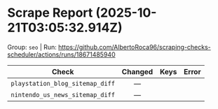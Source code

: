 # Scrape Report (2025-10-21T03:05:32.914Z)

Group: `seo`  |  Run: https://github.com/AlbertoRoca96/scraping-checks-scheduler/actions/runs/18671485940

| Check | Changed | Keys | Error |
|---|:---:|:--|:--|
| `playstation_blog_sitemap_diff` | — |  |  |
| `nintendo_us_news_sitemap_diff` | — |  |  |
